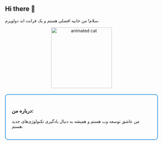## Hi there 👋

سلام! من حانیه افضلی هستم و یک فرانت اند دولوپرم.

<div align="center">
  <img src="https://media.giphy.com/media/JIX9t2j0ZTN9S/giphy.gif" alt="animated cat" width="200" />
</div>

<!--
**hanieAfzali/hanieAfzali** is a ✨ _special_ ✨ repository because its `README.md` (this file) appears on your GitHub profile.

Here are some ideas to get you started:

- 🔭 I’m currently working on ...
- 🌱 I’m currently learning ...
- 👯 I’m looking to collaborate on ...
- 🤔 I’m looking for help with ...
- 💬 Ask me about ...
- 📫 How to reach me: ...
- 😄 Pronouns: ...
- ⚡ Fun fact: ...
-->

<div class="animated-frame">
  <h3>درباره من:</h3>
  <p>من عاشق توسعه وب هستم و همیشه به دنبال یادگیری تکنولوژی‌های جدید هستم.</p>
</div>

<style>
  @import url('https://cdnjs.cloudflare.com/ajax/libs/animate.css/4.1.1/animate.min.css');

  .animated-frame {
    padding: 20px;
    margin: 20px 0;
    border: 2px solid #3498db;
    border-radius: 10px;
    animation: animate__animated animate__bounceIn;
  }
</style>
